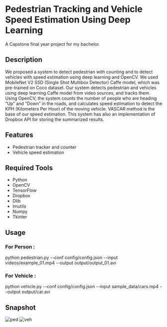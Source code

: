 # Pedestrian Tracking and Vehicle Speed Estimation Using Deep Learning
A Capstone final year project for my bachelor.

## Description
We proposed a system to detect pedestrian with counting and to detect vehicles with speed estimation using deep learning and OpenCV. We used MobileNet V2 SSD (Single Shot Multibox Detector) Caffe model, which was pre-trained on Coco dataset. Our system detects pedestrian and vehicles using deep learning Caffe model from video sources, and tracks them. Using OpenCV, the system counts the number of people who are heading “Up” and
“Down” in the roads, and calculates speed estimation to detect the KPH (Kilometers Per Hour) of the moving vehicle. VASCAR method is the base of our speed estimation. This system has also an implementation of Dropbox API for storing the summarized results.

## Features
* Pedestrian tracker and counter
* Vehicle speed estimation

## Required Tools
* Python
* OpenCV
* TensorFlow
* Dropbox
* Dlib
* Imutils
* Numpy
* Tkinter

## Usage
### For Person :
python pedestrian.py --conf config/config.json --input videos/example_01.mp4 --output output/output_01.avi

### For Vehicle :
python vehicle.py --conf config/config.json --input sample_data/cars.mp4 --output output/car.avi

## Snapshot
![ped](https://github.com/shuuuvo/pedestrian-vehicle-tracking/assets/129393771/344fff98-b2e6-4eae-93d5-2fc9836ae660)
![veh](https://github.com/shuuuvo/pedestrian-vehicle-tracking/assets/129393771/1f22d09b-1969-4f97-b6c9-5661ea7a7ddf)
